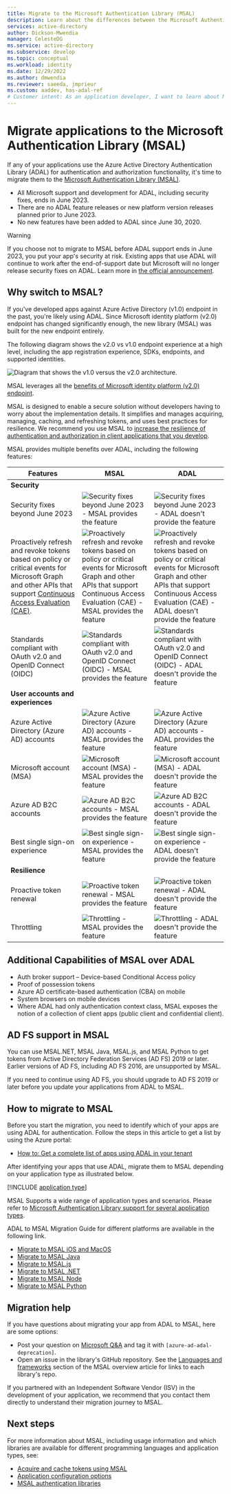 ```yaml
---
title: Migrate to the Microsoft Authentication Library (MSAL)
description: Learn about the differences between the Microsoft Authentication Library (MSAL) and Azure AD Authentication Library (ADAL) and how to migrate to MSAL.
services: active-directory
author: Dickson-Mwendia
manager: CelesteDG
ms.service: active-directory
ms.subservice: develop
ms.topic: conceptual
ms.workload: identity
ms.date: 12/29/2022
ms.author: dmwendia
ms.reviewer: saeeda, jmprieur
ms.custom: aaddev, has-adal-ref
# Customer intent: As an application developer, I want to learn about MSAL so I can migrate my ADAL applications to MSAL.
---
```


# Migrate applications to the Microsoft Authentication Library (MSAL)

If any of your applications use the Azure Active Directory Authentication Library (ADAL)  for authentication and authorization functionality, it's time to migrate them to the [Microsoft Authentication Library (MSAL)](msal-overview.md#languages-and-frameworks).

- All Microsoft support and development for ADAL, including security fixes, ends in June 2023.
- There are no ADAL feature releases or new platform version releases planned prior to June 2023.
- No new features have been added to ADAL since June 30, 2020.

> [!WARNING]
> If you choose not to migrate to MSAL before ADAL support ends in June 2023, you put your app's security at risk. Existing apps that use ADAL will continue to work after the end-of-support date but Microsoft will no longer release security fixes on ADAL. Learn more in [the official announcement](https://aka.ms/adal-eos).

## Why switch to MSAL?

If you've developed apps against Azure Active Directory (v1.0) endpoint in the past, you're likely using ADAL. Since Microsoft identity platform (v2.0) endpoint has changed significantly enough, the new library (MSAL) was built for the new endpoint entirely.

The following diagram shows the v2.0 vs v1.0 endpoint experience at a high level, including the app registration experience, SDKs, endpoints, and supported identities.

![Diagram that shows the v1.0 versus the v2.0 architecture.](../azuread-dev/media/about-microsoft-identity-platform/about-microsoft-identity-platform.svg)

MSAL leverages all the [benefits of Microsoft identity platform (v2.0) endpoint](../azuread-dev/azure-ad-endpoint-comparison.md).

MSAL is designed to enable a secure solution without developers having to worry about the implementation details. It simplifies and manages acquiring, managing, caching, and refreshing tokens, and uses best practices for resilience. We recommend you use MSAL to [increase the resilience of authentication and authorization in client applications that you develop](../fundamentals/resilience-client-app.md?tabs=csharp#use-the-microsoft-authentication-library-msal).

MSAL provides multiple benefits over ADAL, including the following features: 

|Features|MSAL|ADAL|
|---------|---------|---------|
|**Security**|||
|Security fixes beyond June 2023|![Security fixes beyond June 2023 - MSAL provides the feature][y]|![Security fixes beyond June 2023 - ADAL doesn't provide the feature][n]|
| Proactively refresh and revoke tokens based on policy or critical events for Microsoft Graph and other APIs that support [Continuous Access Evaluation (CAE)](app-resilience-continuous-access-evaluation.md).|![Proactively refresh and revoke tokens based on policy or critical events for Microsoft Graph and other APIs that support Continuous Access Evaluation (CAE) - MSAL provides the feature][y]|![Proactively refresh and revoke tokens based on policy or critical events for Microsoft Graph and other APIs that support Continuous Access Evaluation (CAE) - ADAL doesn't provide the feature][n]|
| Standards compliant with OAuth v2.0 and OpenID Connect (OIDC) |![Standards compliant with OAuth v2.0 and OpenID Connect (OIDC) - MSAL provides the feature][y]|![Standards compliant with OAuth v2.0 and OpenID Connect (OIDC) - ADAL doesn't provide the feature][n]|
|**User accounts and experiences**|||
|Azure Active Directory (Azure AD) accounts|![Azure Active Directory (Azure AD) accounts - MSAL provides the feature][y]|![Azure Active Directory (Azure AD) accounts - ADAL provides the feature][y]|
| Microsoft account (MSA) |![Microsoft account (MSA) - MSAL provides the feature][y]|![Microsoft account (MSA) - ADAL doesn't provide the feature][n]|
| Azure AD B2C accounts |![Azure AD B2C accounts - MSAL provides the feature][y]|![Azure AD B2C accounts - ADAL doesn't provide the feature][n]|
| Best single sign-on experience |![Best single sign-on experience - MSAL provides the feature][y]|![Best single sign-on experience - ADAL doesn't provide the feature][n]|
|**Resilience**|||
| Proactive token renewal |![Proactive token renewal - MSAL provides the feature][y]|![Proactive token renewal - ADAL doesn't provide the feature][n]|
| Throttling |![Throttling - MSAL provides the feature][y]|![Throttling - ADAL doesn't provide the feature][n]|

## Additional Capabilities of MSAL over ADAL
- Auth broker support – Device-based Conditional Access policy
- Proof of possession tokens
- Azure AD certificate-based authentication (CBA) on mobile
- System browsers on mobile devices
- Where ADAL had only authentication context class, MSAL exposes the notion of a collection of client apps (public client and confidential client).

## AD FS support in MSAL

You can use MSAL.NET, MSAL Java, MSAL.js, and MSAL Python to get tokens from Active Directory Federation Services (AD FS) 2019 or later. Earlier versions of AD FS, including AD FS 2016, are unsupported by MSAL.

If you need to continue using AD FS, you should upgrade to AD FS 2019 or later before you update your applications from ADAL to MSAL.

## How to migrate to MSAL

Before you start the migration, you need to identify which of your apps are using ADAL for authentication. Follow the steps in this article to get a list by using the Azure portal:
- [How to: Get a complete list of apps using ADAL in your tenant](howto-get-list-of-all-active-directory-auth-library-apps.md)

After identifying your apps that use ADAL, migrate them to MSAL depending on your application type as illustrated below.

[!INCLUDE [application type](includes/adal-msal-migration.md)]

MSAL Supports a wide range of application types and scenarios. Please refer to [Microsoft Authentication Library support for several application types](reference-v2-libraries.md#single-page-application-spa).

ADAL to MSAL Migration Guide for different platforms are available in the following link.
- [Migrate to MSAL iOS and MacOS](migrate-objc-adal-msal.md)
- [Migrate to MSAL Java](migrate-adal-msal-java.md)
- [Migrate to MSAL.js](msal-compare-msal-js-and-adal-js.md)
- [Migrate to MSAL .NET](msal-net-migration.md)
- [Migrate to MSAL Node](msal-node-migration.md)
- [Migrate to MSAL Python](migrate-python-adal-msal.md)   

## Migration help

If you have questions about migrating your app from ADAL to MSAL, here are some options:

- Post your question on [Microsoft Q&A](/answers/topics/azure-ad-adal-deprecation.html) and tag it with `[azure-ad-adal-deprecation]`.
- Open an issue in the library's GitHub repository. See the [Languages and frameworks](msal-overview.md#languages-and-frameworks) section of the MSAL overview article for links to each library's repo.

If you partnered with an Independent Software Vendor (ISV) in the development of your application, we recommend that you contact them directly to understand their migration journey to MSAL.

## Next steps

For more information about MSAL, including usage information and which libraries are available for different programming languages and application types, see:

- [Acquire and cache tokens using MSAL](msal-acquire-cache-tokens.md)
- [Application configuration options](msal-client-application-configuration.md)
- [MSAL authentication libraries](reference-v2-libraries.md)

<!--
 ![X indicating no.][n] | ![Green check mark.][y] | ![Green check mark.][y] | -- |
-->
[y]: media/common/yes.png
[n]: media/common/no.png
